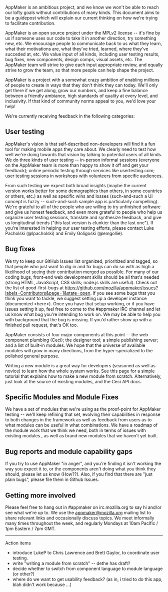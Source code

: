 AppMaker is an ambitious project, and we know we won't be able to reach our lofty goals without contributions of many kinds.  This document aims to be a guidepost which will explain our current thinking on how we're trying to facilitate contribution.

AppMaker is an open source project under the MPLv2 license -- it's fine by us if someone uses our code to take it in another direction, try something new, etc.  We encourage people to communicate back to us what they learn, what their motivations are, what they've tried, learned, where they've succeded at, etc.  We value input of all kinds, including user testing results, bug fixes, new components, design comps, visual assets, etc.  The AppMaker team will strive to give each input appropriate review, and equally strive to grow the team, so that more people can help shape the project.

AppMaker is a project with a somewhat crazy ambition of enabling millions of people to create in ways that they don't think they can today.  We'll only get there if we get along, grow our numbers, and keep a fine balance between a friendly ambiance, high standards of quality at every level, and inclusivity.  If that kind of community norms appeal to you, we'd love your help!

We're currently receiving feedback in the following categories:

## User testing

AppMaker's vision is that self-described non-developers will find it a fun tool for making mobile apps they care about.  We clearly need to test how well we're doing towards that vision by talking to potential users of all kinds.  We do three kinds of user testing -- in-person informal sessions (everyone on the AppMaker team is more than happy to show it off and get your feedback); online periodic testing through services like usertesting.com; user testing sessions in workshops with volunteers from specific audiences.

From such testing we expect both broad insights (maybe the current version works better for some demographics than others, in some countries or others, etc.) as well as specific wins and losses (such-and-such a UI concept is fuzzy -- such-and-such sample app is particularly compelling).  We're grateful to all of the people who are willing to try unfinished software and give us honest feedback, and even more grateful to people who help us organize user testing sessions, translate and synthesize feedback, and give us longitudinal trends ("this last version is clunkier than the last one").  If you're interested in helping our user testing efforts, please contact Luke Pacholski (@lpacholski) and Emily Goligoski (@emgollie).

## Bug fixes

We try to keep our GitHub Issues list organized, prioritized and tagged, so that people who just want to dig in and fix bugs can do so with as high a likelihood of seeing their contribution merged as possible.  For many of our coding bugs, front-end web development skills should be all that's needed (strong HTML, JavaScript, CSS skills; node.js skills are useful).  Check out the list of good-first-bugs at https://github.com/mozilla/appmaker/issues?labels=Contributors&page=1&state=open.  If you see some bugs that you think you want to tackle, we suggest setting up a developer instance (documented >here<).  Once you have that setup working, or if you have issues setting it up, feel free to come to the #appmaker IRC channel and let us know what bug you're intending to work on.  We may be able to help you with background that the bug is missing.  If you'd rather show up with a finished pull request, that's OK too.

AppMaker consists of four major components at this point -- the web component plumbing (Ceci); the designer tool; a simple publishing server; and a list of built-in modules.  We hope that the universe of available modules will grow in many directions, from the hyper-specialized to the polished general purpose.

Writing a new module is a great way for developers (seasoned as well as novice) to learn how the whole system works.  See <link> this page for a simple tutorial that explains how to make a new module from scratch.  Alternatively, just look at <link>the source of existing modules, and the <link>Ceci API docs.

## Specific Modules and Module Fixes

We have a set of modules that we're using as the proof-point for AppMaker testing -- we'll keep refining that set, evolving their capabilities in response to both changes in the framework as well as feedback from users as to what modules can be useful in what combinations.  We have a roadmap of the module work that we think we need, both in terms of issues with existing modules <link>, as well as brand new modules that we haven't yet built.

## Bug reports and module capability gaps

If you try to use AppMaker "in anger", and you're finding it isn't working the way you expect it to, or the components aren't doing what you think they should, please let us know (How??).  Also, if you find that there are "just plain bugs", please file them in <link>Github Issues.

## Getting more involved

Please feel free to hang out in #appmaker on irc.mozilla.org to say hi and/or see what we're up to.  We use the appmaker@mozilla.org mailing list to share relevant links and occasionally discuss topics.  We meet informally many times throughout the week, and regularly Mondays at 10am Pacific / 1pm Eastern / 7pm GMT.

---


Action items

* introduce LukeP to Chris Lawrence and Brett Gaylor, to coordinate user testing.
* write "writing a module from scratch" -- dethe has draft?
* decide whether to switch from component language to module language (or other?)
* where do we want to get usability feedback? (as in, i tried  to do this app, blah didn't work because ...)

